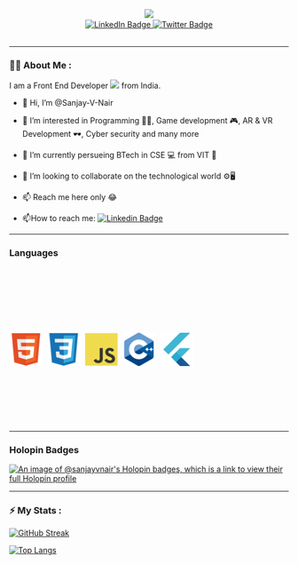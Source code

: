 <div id="header" align="center">
  <img src="https://media.giphy.com/media/M9gbBd9nbDrOTu1Mqx/giphy.gif" width="100"/>
  <div id="badges">
    <a href="https://www.linkedin.com/in/sanjay-v-nair/">
      <img src="https://img.shields.io/badge/LinkedIn-blue?style=for-the-badge&logo=linkedin&logoColor=white" alt="LinkedIn Badge"/>
    </a>
    <a href="https://twitter.com/SanjayVNair06">
      <img src="https://img.shields.io/badge/Twitter-black?style=for-the-badge&logo=twitter&logoColor=white" alt="Twitter Badge"/>
    </a>
  </div>
  <img src="https://komarev.com/ghpvc/?username=your-github-username&style=flat-square&color=blue" alt=""/>
  
</div>

---

### :woman_technologist: About Me :
I am a Front End Developer <img src="https://media.giphy.com/media/WUlplcMpOCEmTGBtBW/giphy.gif" width="30"> from India.
- 👋 Hi, I’m @Sanjay-V-Nair
- 👀 I’m interested in Programming 👨‍💻, Game development 🎮, AR & VR Development 🕶️, Cyber security and many more
- 🌱 I’m currently persueing BTech in CSE 💻 from VIT 🏫
- 💞️ I’m looking to collaborate on the technological world ⚙️🖥️
- 📫 Reach me here only 😂

- :mailbox:How to reach me: [![Linkedin Badge](https://img.shields.io/badge/-Sanjay-blue?style=flat&logo=Linkedin&logoColor=white)](https://www.linkedin.com/in/sanjay-v-nair/)

---


<div>
  <h3>Languages</h3>
</div>

<div>
<br>
  <img src="https://github.com/devicons/devicon/blob/master/icons/html5/html5-original.svg" style="height:60px;margin:100px 0 100px 0;">&nbsp
  <img src="https://github.com/devicons/devicon/blob/master/icons/css3/css3-original.svg" style="height:60px;margin:100px 0 100px 0;">&nbsp
  <img src="https://github.com/devicons/devicon/blob/master/icons/javascript/javascript-original.svg" style="height:60px;margin:100px 0 100px 0;">&nbsp
  <img src="https://github.com/devicons/devicon/blob/master/icons/cplusplus/cplusplus-original.svg" style="height:60px;margin:100px 0 100px 0;">&nbsp
  <img src="https://github.com/devicons/devicon/blob/master/icons/flutter/flutter-original.svg" style="height:60px;margin:100px 0 100px 0;">&nbsp
</div>

-------
<h3>Holopin Badges</h3>

[![An image of @sanjayvnair's Holopin badges, which is a link to view their full Holopin profile](https://holopin.me/sanjayvnair)](https://holopin.io/@sanjayvnair)

<!---
Sanjay-V-Nair/Sanjay-V-Nair is a ✨ special ✨ repository because its `README.md` (this file) appears on your GitHub profile.
You can click the Preview link to take a look at your changes.
--->
---

<div>

### ⚡ My Stats :
  
[![GitHub Streak](http://github-readme-streak-stats.herokuapp.com?Sanjay-V-Nair&theme=dark&background=000000)](https://git.io/streak-stats)

  [![Top Langs](https://github-readme-stats.vercel.app/api/top-langs/?username=Sanjay-V-Nair&layout=compact&theme=vision-friendly-dark)](https://github.com/anuraghazra/github-readme-stats)

</div>

